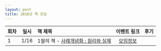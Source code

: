 ```yaml
---
layout: post
title: 2016년 책 모임
---
```



| 회차   | 일시   | 책 제목                                   | 이벤트 링크  |              후기                    |
| ----- |:------:| :-------------------------------------|:-------:|:---------------------------------------- |
| 1  | 1/16 | 1월의 책 - [사례개념화 : 원리와 실제](http://www.aladin.co.kr/shop/wproduct.aspx?ItemId=961378) | [모임정보](https://www.facebook.com/events/192631614410955/)  |  |

